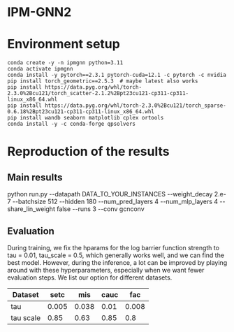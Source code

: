 # IPM-GNN2

# Environment setup

```angular2html
conda create -y -n ipmgnn python=3.11
conda activate ipmgnn
conda install -y pytorch==2.3.1 pytorch-cuda=12.1 -c pytorch -c nvidia
pip install torch_geometric==2.5.3  # maybe latest also works
pip install https://data.pyg.org/whl/torch-2.3.0%2Bcu121/torch_scatter-2.1.2%2Bpt23cu121-cp311-cp311-linux_x86_64.whl
pip install https://data.pyg.org/whl/torch-2.3.0%2Bcu121/torch_sparse-0.6.18%2Bpt23cu121-cp311-cp311-linux_x86_64.whl
pip install wandb seaborn matplotlib cplex ortools
conda install -y -c conda-forge qpsolvers 
```

# Reproduction of the results

## Main results 

python run.py --datapath DATA_TO_YOUR_INSTANCES --weight_decay 2.e-7 --batchsize 512 --hidden 180 --num_pred_layers 4 --num_mlp_layers 4 --share_lin_weight false --runs 3 --conv gcnconv

## Evaluation
During training, we fix the hparams for the log barrier function strength to tau = 0.01, tau_scale = 0.5, which generally works well, and we can find the best model. However, during the inference, a lot can be improved by playing around with these hyperparameters, especially when we want fewer evaluation steps. We list our option for different datasets.

| Dataset   | setc  | mis | cauc | fac   |
|-----------|-------| --- | --- |-------|
| tau       | 0.005 | 0.038 | 0.01 | 0.008 |
| tau scale | 0.85  | 0.63 | 0.85| 0.8   |